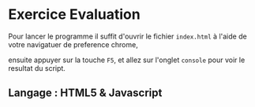 # Exercice Evaluation 

Pour lancer le programme il suffit  d'ouvrir le fichier ``index.html`` à l'aide de votre navigatuer de preference chrome,

ensuite appuyer sur la touche ``F5``, et allez sur l'onglet ``console`` pour voir le resultat du script.




## Langage : HTML5 & Javascript


